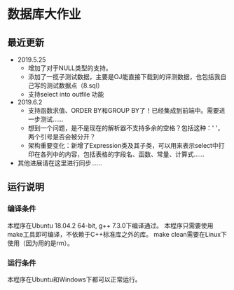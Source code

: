 # 数据库大作业

## 最近更新

- 2019.5.25  
  - 增加了对于NULL类型的支持。
  - 添加了一揽子测试数据，主要是OJ能直接下载到的评测数据，也包括我自己写的测试数据点（8.sql）
  - 支持select into outfile 功能
- 2019.6.2
  - 支持函数求值、ORDER BY和GROUP BY了！已经集成到前端中。需要进一步测试……
  - 想到一个问题，是不是现在的解析器不支持多余的空格？包括这种：' '，两个引号是否会被分开？
  - 架构重要变化：新增了Expression类及其子类，可以用来表示select中打印在各列中的内容，包括表格的字段名、函数、常量、计算式……
- 其他进展请在这里进行同步……

## 运行说明

### 编译条件

本程序在Ubuntu 18.04.2 64-bit, g++ 7.3.0下编译通过。
本程序只需要使用make工具即可编译，不依赖于C++标准库之外的库。
make clean需要在Linux下使用（因为用的是rm）。

### 运行条件

本程序在Ubuntu和Windows下都可以正常运行。
